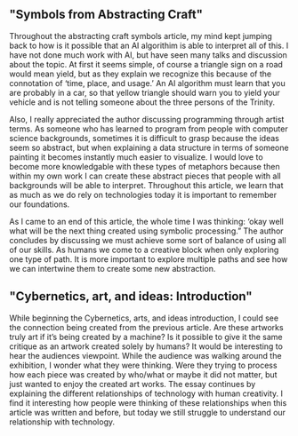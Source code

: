 ## "Symbols from Abstracting Craft"

Throughout the abstracting craft symbols article, my mind kept jumping back to how is it possible that an AI algorithim is able to interpret all of this. I have not done much work with AI, but have seen many talks and discussion about the topic. At first it seems simple, of course a triangle sign on a road would mean yield, but as they explain we recognize this because of the connotation of ‘time, place, and usage.’ An AI algorithm must learn that you are probably in a car, so that yellow triangle should warn you to yield your vehicle and is not telling someone about the three persons of the Trinity. 

Also, I really appreciated the author discussing programming through artist terms. As someone who has learned to program from people with computer science backgrounds, sometimes it is difficult to grasp because the ideas seem so abstract, but when explaining a data structure in terms of someone painting it becomes instantly much easier to visualize. I would love to become more knowledgable with these types of metaphors because then within my own work I can create these abstract pieces that people with all backgrounds will be able to interpret. Throughout this article, we learn that as much as we do rely on technologies today it is important to remember our foundations. 

As I came to an end of this article, the whole time I was thinking: ‘okay well what will be the next thing created using symbolic processing.” The author concludes by discussing we must achieve some sort of balance of using all of our skills. As humans we come to a creative block when only exploring one type of path. It is more important to explore multiple paths and see how we can intertwine them to create some new abstraction. 

## "Cybernetics, art, and ideas: Introduction"

While beginning the Cybernetics, arts, and ideas introduction, I could see the connection being created from the previous article. Are these artworks truly art if it’s being created by a machine? Is it possible to give it the same critique as an artwork created solely by humans? It would be interesting to hear the audiences viewpoint. While the audience was walking around the exhibition, I wonder what they were thinking. Were they trying to process how each piece was created by who/what or maybe it did not matter, but just wanted to enjoy the created art works. The essay continues by explaining the different relationships of technology with human creativity. I find it interesting how people were thinking of these relationships when this article was written and before, but today we still struggle to understand our relationship with technology. 